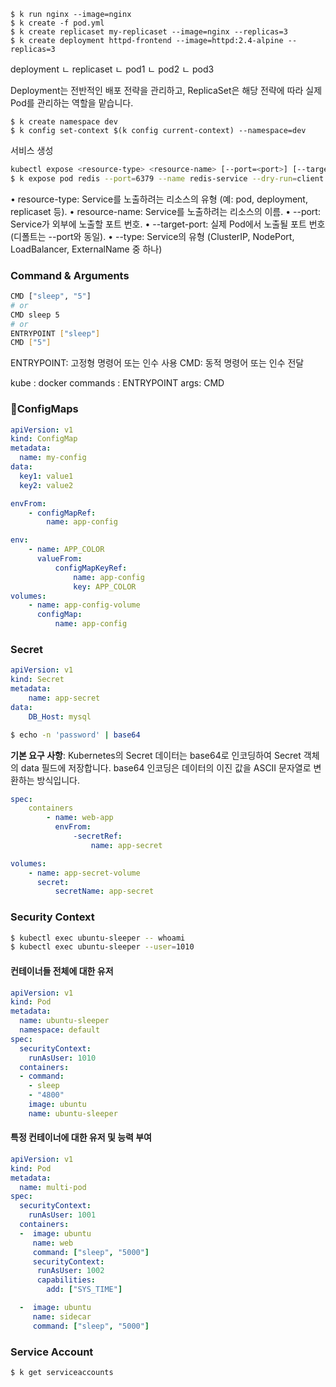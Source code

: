 
```
$ k run nginx --image=nginx
$ k create -f pod.yml
$ k create replicaset my-replicaset --image=nginx --replicas=3
$ k create deployment httpd-frontend --image=httpd:2.4-alpine --replicas=3
```

deployment
ㄴ replicaset
	ㄴ pod1
	ㄴ pod2
	ㄴ pod3

Deployment는 전반적인 배포 전략을 관리하고, ReplicaSet은 해당 전략에 따라 실제 Pod를 관리하는 역할을 맡습니다.

```
$ k create namespace dev
$ k config set-context $(k config current-context) --namespace=dev
```

서비스 생성

```sh
kubectl expose <resource-type> <resource-name> [--port=<port>] [--target-port=<target-port>] [--type=<service-type>]
$ k expose pod redis --port=6379 --name redis-service --dry-run=client -o yaml
```

• resource-type: Service를 노출하려는 리소스의 유형 (예: pod, deployment, replicaset 등).
• resource-name: Service를 노출하려는 리소스의 이름.
• --port: Service가 외부에 노출할 포트 번호.
• --target-port: 실제 Pod에서 노출될 포트 번호 (디폴트는 --port와 동일).
• --type: Service의 유형 (ClusterIP, NodePort, LoadBalancer, ExternalName 중 하나)

### Command & Arguments

```sh
CMD ["sleep", "5"]
# or
CMD sleep 5
# or
ENTRYPOINT ["sleep"]
CMD ["5"]
```

ENTRYPOINT: 고정형 명령어 또는 인수 사용
CMD: 동적 명령어 또는 인수 전달

kube : docker
commands : ENTRYPOINT
args: CMD

### ConfigMaps

```yml
apiVersion: v1
kind: ConfigMap
metadata:
  name: my-config
data:
  key1: value1
  key2: value2
```
  
```yml
envFrom:
	- configMapRef:
		name: app-config
```

```yml
env:
	- name: APP_COLOR
	  valueFrom:
		  configMapKeyRef:
			  name: app-config
			  key: APP_COLOR
volumes:
	- name: app-config-volume
	  configMap:
		  name: app-config
```

### Secret

```yml
apiVersion: v1
kind: Secret
metadata: 
	name: app-secret
data:
	DB_Host: mysql
```

```sh
$ echo -n 'password' | base64
```

**기본 요구 사항**: Kubernetes의 Secret 데이터는 base64로 인코딩하여 Secret 객체의 data 필드에 저장합니다. base64 인코딩은 데이터의 이진 값을 ASCII 문자열로 변환하는 방식입니다.


```yml
spec:
	containers
		- name: web-app
		  envFrom:
			  -secretRef:
				  name: app-secret

volumes:
	- name: app-secret-volume
	  secret:
		  secretName: app-secret
```

### Security Context

```bash
$ kubectl exec ubuntu-sleeper -- whoami
$ kubectl exec ubuntu-sleeper --user=1010
```

#### 컨테이너들 전체에 대한 유저


```yml
apiVersion: v1
kind: Pod
metadata:
  name: ubuntu-sleeper
  namespace: default
spec:
  securityContext:
    runAsUser: 1010
  containers:
  - command:
    - sleep
    - "4800"
    image: ubuntu
    name: ubuntu-sleeper
```

#### 특정 컨테이너에 대한 유저 및 능력 부여

```yml
apiVersion: v1
kind: Pod
metadata:
  name: multi-pod
spec:
  securityContext:
    runAsUser: 1001
  containers:
  -  image: ubuntu
     name: web
     command: ["sleep", "5000"]
     securityContext:
      runAsUser: 1002
      capabilities:
        add: ["SYS_TIME"]

  -  image: ubuntu
     name: sidecar
     command: ["sleep", "5000"]
```

### Service Account

```bash
$ k get serviceaccounts
```

